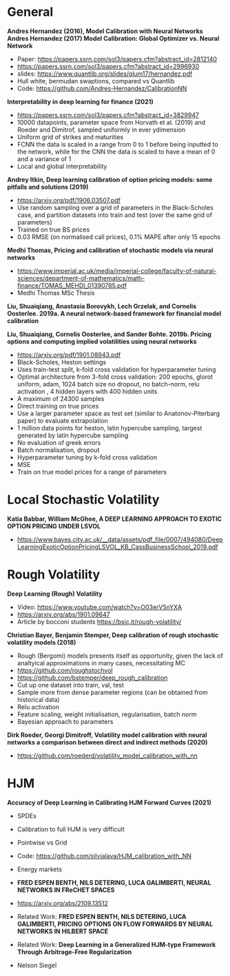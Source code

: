# General

**Andres Hernandez (2016), Model Calibration with Neural Networks**
**Andres Hernandez (2017) Model Calibration: Global Optimizer vs. Neural Network**

+ Paper: https://papers.ssrn.com/sol3/papers.cfm?abstract_id=2812140
+ https://papers.ssrn.com/sol3/papers.cfm?abstract_id=2996930
+ slides: https://www.quantlib.org/slides/qlum17/hernandez.pdf
+ Hull white, bermudan swaptions, compared vs Quantlib
+ Code: https://github.com/Andres-Hernandez/CalibrationNN

**Interpretability in deep learning for finance (2021)**

+ https://papers.ssrn.com/sol3/papers.cfm?abstract_id=3829947
+ 10000 datapoints, parameter space from Horvath et al. (2019) and Roeder and Dimitrof, sampled uniformly in ever ydimension
+ Uniform grid of strikes and maturities
+ FCNN the data is scaled in a range from 0 to 1 before being inputted to the network, while
for the CNN the data is scaled to have a mean of 0 and a variance of 1
+ Local and global interpretability

**Andrey Itkin, Deep learning calibration of option pricing models: some pitfalls and solutions (2019)**
+ https://arxiv.org/pdf/1906.03507.pdf
+ Use random sampling over a grid of parameters in the Black-Scholes case, and partition datasets into train and test (over the same grid of parameters)
+ Trained on true BS prices
+ 0.03 RMSE (on normalised call prices), 0.1% MAPE after only 15 epochs

**Medhi Thomas, Pricing and calibration of stochastic models via neural networks**
+ https://www.imperial.ac.uk/media/imperial-college/faculty-of-natural-sciences/department-of-mathematics/math-finance/TOMAS_MEHDI_01390785.pdf
+ Medhi Thomas MSc Thesis


**Liu, Shuaiqiang, Anastasia Borovykh, Lech Grzelak, and Cornelis Oosterlee. 2019a. A neural network-based framework for financial model calibration**
  
**Liu, Shuaiqiang, Cornelis Oosterlee, and Sander Bohte. 2019b. Pricing options and computing implied volatilities using neural networks** 

+ https://arxiv.org/pdf/1901.08943.pdf
+ Black-Scholes, Heston settings
+ Uses train-test split, k-fold cross validation for hyperparameter tuning
+ Optimal architecture from 3-fold cross validation: 200 epochs, glorot uniform, adam, 1024 batch size no dropout, no batch-norm, relu activation , 4 hidden layers with 400 hidden units
+ A maximum of 24300 samples
+ Direct training on true prices
+ Use a larger parameter space as test set (similar to Anatonov-Piterbarg paper) to evaluate extrapolation
+ 1 million data points for heston, latin hypercube sampling, targest generated by latin hypercube sampling 
+ No evaluation of greek errors
+  Batch normalisation, dropout
+ Hyperparameter tuning by k-fold cross validation
+ MSE
+ Train on true model prices for a range of parameters


# Local Stochastic Volatility


**Katia Babbar, William McGhee, A DEEP LEARNING APPROACH TO EXOTIC OPTION PRICING UNDER LSVOL**

+ https://www.bayes.city.ac.uk/__data/assets/pdf_file/0007/494080/DeepLearningExoticOptionPricingLSVOL_KB_CassBusinessSchool_2019.pdf



# Rough Volatility

**Deep Learning (Rough) Volatility**

+ Video: https://www.youtube.com/watch?v=O03erV5nYXA
+ https://arxiv.org/abs/1901.09647
+ Article by bocconi students https://bsic.it/rough-volatility/


**Christian Bayer, Benjamin Stemper, Deep calibration of rough stochastic volatility models (2018)**

+ Rough (Bergomi) models presents itself as opportunity, given the lack of analtyical approximations in many cases, necessitating MC
+ https://github.com/roughstochvol
+ https://github.com/bstemper/deep_rough_calibration  
+ Cut up one dataset into train, val, test
+ Sample more from dense parameter regions (can be obtained from historical data)
+ Relu activation
+ Feature scaling,  weight initialisation, regularisation, batch norm
+ Bayesian approach to parameters

**Dirk Roeder, Georgi Dimitroff, Volatility model calibration with neural networks a comparison between direct and indirect methods (2020)**

+ https://github.com/roederd/volatility_model_calibration_with_nn


# HJM

**Accuracy of Deep Learning in Calibrating HJM Forward Curves (2021)**

+ SPDEs
+ Calibration to full HJM is very difficult
+ Pointwise vs Grid
+ Code: https://github.com/silvialava/HJM_calibration_with_NN
+ Energy markets
+ **FRED ESPEN BENTH, NILS DETERING, LUCA GALIMBERTI, NEURAL NETWORKS IN FReCHET SPACES**
+ https://arxiv.org/abs/2109.13512
+ Related Work: **FRED ESPEN BENTH, NILS DETERING, LUCA GALIMBERTI, PRICING OPTIONS ON FLOW FORWARDS BY NEURAL NETWORKS IN HILBERT SPACE**

+ Related Work: **Deep Learning in a Generalized HJM-type Framework Through Arbitrage-Free Regularization**
+ Nelson Siegel

